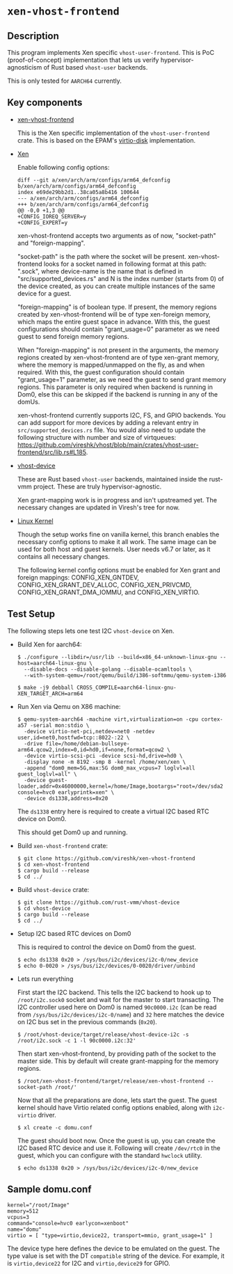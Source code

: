 # `xen-vhost-frontend`

## Description
This program implements Xen specific `vhost-user-frontend`. This is PoC
(proof-of-concept) implementation that lets us verify hypervisor-agnosticism of
Rust based `vhost-user` backends.

This is only tested for `AARCH64` currently.

## Key components

- [xen-vhost-frontend](https://github.com/vireshk/xen-vhost-frontend/tree/main)

  This is the Xen specific implementation of the `vhost-user-frontend` crate.
  This is based on the EPAM's
  [virtio-disk](https://github.com/xen-troops/virtio-disk) implementation.

- [Xen](https://github.com/vireshk/xen/tree/master)

  Enable following config options:

  ```
  diff --git a/xen/arch/arm/configs/arm64_defconfig b/xen/arch/arm/configs/arm64_defconfig
  index e69de29bb2d1..38ca05a8b416 100644
  --- a/xen/arch/arm/configs/arm64_defconfig
  +++ b/xen/arch/arm/configs/arm64_defconfig
  @@ -0,0 +1,3 @@
  +CONFIG_IOREQ_SERVER=y
  +CONFIG_EXPERT=y

  ```

  xen-vhost-frontend accepts two arguments as of now, "socket-path" and
  "foreign-mapping".

  "socket-path" is the path where the socket will be present. xen-vhost-frontend
  looks for a socket named in following format at this path:
  "<device-name>.sock<N>", where device-name is the name that is defined in
  "src/supported_devices.rs" and N is the index number (starts from 0) of the
  device created, as you can create multiple instances of the same device for a
  guest.

  "foreign-mapping" is of boolean type. If present, the memory regions created
  by xen-vhost-frontend will be of type xen-foreign memory, which maps the
  entire guest space in advance. With this, the guest configurations should
  contain "grant_usage=0" parameter as we need guest to send foreign memory
  regions.

  When "foreign-mapping" is not present in the arguments, the memory regions
  created by xen-vhost-frontend are of type xen-grant memory, where the memory
  is mapped/unmapped on the fly, as and when required. With this, the guest
  configuration should contain "grant_usage=1" parameter, as we need the
  guest to send grant memory regions. This parameter is only required when
  backend is running in Dom0, else this can be skipped if the backend is running
  in any of the domUs.

  xen-vhost-frontend currently supports I2C, FS, and GPIO backends. You can add
  support for more devices by adding a relevant entry in
  `src/supported_devices.rs` file. You would also need to update the following
  structure with number and size of virtqueues:
  https://github.com/vireshk/vhost/blob/main/crates/vhost-user-frontend/src/lib.rs#L185.

- [vhost-device](https://github.com/vireshk/vhost-device/tree/main)

  These are Rust based `vhost-user` backends, maintained inside the rust-vmm
  project. These are truly hypervisor-agnostic.

  Xen grant-mapping work is in progress and isn't upstreamed yet. The necessary
  changes are updated in Viresh's tree for now.

- [Linux Kernel](https://git.kernel.org/pub/scm/linux/kernel/git/vireshk/linux.git/log/?h=xen/host)

  Though the setup works fine on vanilla kernel, this branch enables the
  necessary config options to make it all work. The same image can be used for
  both host and guest kernels. User needs v6.7 or later, as it contains all
  necessary changes.

  The following kernel config options must be enabled for Xen grant and foreign
  mappings: CONFIG_XEN_GNTDEV, CONFIG_XEN_GRANT_DEV_ALLOC, CONFIG_XEN_PRIVCMD,
  CONFIG_XEN_GRANT_DMA_IOMMU, and CONFIG_XEN_VIRTIO.


## Test Setup

The following steps lets one test I2C `vhost-device` on Xen.

- Build Xen for aarch64:

  ```
  $ ./configure --libdir=/usr/lib --build=x86_64-unknown-linux-gnu --host=aarch64-linux-gnu \
    --disable-docs --disable-golang --disable-ocamltools \
    --with-system-qemu=/root/qemu/build/i386-softmmu/qemu-system-i386
  
  $ make -j9 debball CROSS_COMPILE=aarch64-linux-gnu- XEN_TARGET_ARCH=arm64
  ```

- Run Xen via Qemu on X86 machine:

  ```
  $ qemu-system-aarch64 -machine virt,virtualization=on -cpu cortex-a57 -serial mon:stdio \
    -device virtio-net-pci,netdev=net0 -netdev user,id=net0,hostfwd=tcp::8022-:22 \
    -drive file=/home/debian-bullseye-arm64.qcow2,index=0,id=hd0,if=none,format=qcow2 \
    -device virtio-scsi-pci -device scsi-hd,drive=hd0 \
    -display none -m 8192 -smp 8 -kernel /home/xen/xen \
    -append "dom0_mem=5G,max:5G dom0_max_vcpus=7 loglvl=all guest_loglvl=all" \
    -device guest-loader,addr=0x46000000,kernel=/home/Image,bootargs="root=/dev/sda2 console=hvc0 earlyprintk=xen" \
    -device ds1338,address=0x20
  ```
  The `ds1338` entry here is required to create a virtual I2C based RTC device
  on Dom0.

  This should get Dom0 up and running.

- Build `xen-vhost-frontend` crate:

  ```
  $ git clone https://github.com/vireshk/xen-vhost-frontend
  $ cd xen-vhost-frontend
  $ cargo build --release
  $ cd ../
  ```

- Build `vhost-device` crate:

  ```
  $ git clone https://github.com/rust-vmm/vhost-device
  $ cd vhost-device
  $ cargo build --release
  $ cd ../
  ```

- Setup I2C based RTC devices on Dom0

  This is required to control the device on Dom0 from the guest.

  ```
  $ echo ds1338 0x20 > /sys/bus/i2c/devices/i2c-0/new_device
  $ echo 0-0020 > /sys/bus/i2c/devices/0-0020/driver/unbind
  ```

- Lets run everything

  First start the I2C backend. This tells the I2C backend to hook up to
  `/root/i2c.sock0` socket and wait for the master to start transacting. The
  I2C controller used here on Dom0 is named `90c0000.i2c` (can be read from
  `/sys/bus/i2c/devices/i2c-0/name`) and `32` here matches the device on I2C bus
  set in the previous commands (`0x20`).

  ```
  $ /root/vhost-device/target/release/vhost-device-i2c -s /root/i2c.sock -c 1 -l 90c0000.i2c:32'
  ```

  Then start xen-vhost-frontend, by providing path of the socket to the master
  side. This by default will create grant-mapping for the memory regions.

  ```
  $ /root/xen-vhost-frontend/target/release/xen-vhost-frontend --socket-path /root/'
  ```

  Now that all the preparations are done, lets start the guest. The guest kernel
  should have Virtio related config options enabled, along with `i2c-virtio`
  driver.

  ```
  $ xl create -c domu.conf
  ```

  The guest should boot now. Once the guest is up, you can create the I2C based
  RTC device and use it. Following will create `/dev/rtc0` in the guest, which you
  can configure with the standard `hwclock` utility.

  ```
  $ echo ds1338 0x20 > /sys/bus/i2c/devices/i2c-0/new_device
  ```

## Sample domu.conf

  ```
  kernel="/root/Image"
  memory=512
  vcpus=3
  command="console=hvc0 earlycon=xenboot"
  name="domu"
  virtio = [ "type=virtio,device22, transport=mmio, grant_usage=1" ]
  ```

  The device type here defines the device to be emulated on the guest. The type
  value is set with the DT `compatible` string of the device. For example,
  it is `virtio,device22` for I2C and `virtio,device29` for GPIO.
